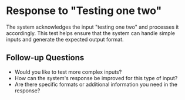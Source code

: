 # Response to "Testing one two"

The system acknowledges the input "testing one two" and processes it accordingly. This test helps ensure that the system can handle simple inputs and generate the expected output format.

## Follow-up Questions

- Would you like to test more complex inputs?
- How can the system's response be improved for this type of input?
- Are there specific formats or additional information you need in the response?

